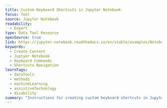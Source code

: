 ```yaml
---
title: Custom Keyboard Shortcuts in Jupyter Notebook
focus: Tool
source: Jupyter Notebook
readability:
  - Expert
type: Data Tool Resource
openSource: true
link: https://jupyter-notebook.readthedocs.io/en/stable/examples/Notebook/Custom%20Keyboard%20Shortcuts.html
keywords:
  - Create Content
  - Juptyer Notebook
  - Keyboard Commands
  - Shortcuts Navigation
learnTags:
  - dataTools
  - methods
  - machineLearning
  - assistiveTechnology
  - disability
summary: "Instructions for creating custom keyboard shortcuts in Jupyter Notebook. "
---
```

